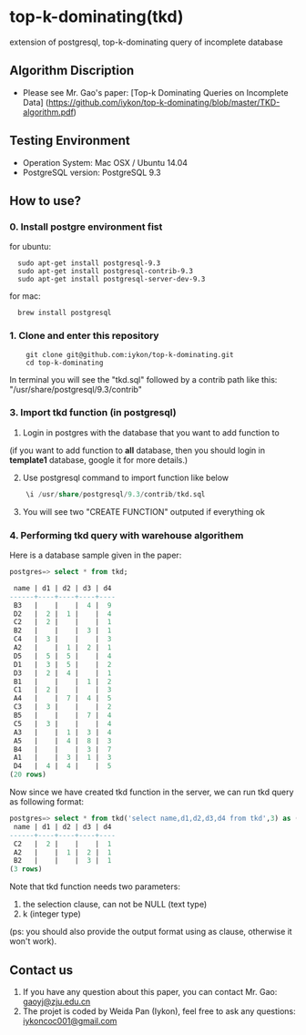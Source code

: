 # top-k-dominating(tkd)
extension of postgresql, top-k-dominating query of incomplete database

## Algorithm Discription
* Please see Mr. Gao's paper: [Top-k Dominating Queries on Incomplete Data] (https://github.com/iykon/top-k-dominating/blob/master/TKD-algorithm.pdf)

## Testing Environment
  * Operation System: Mac OSX / Ubuntu 14.04
  * PostgreSQL version: PostgreSQL 9.3

## How to use?
### 0. Install postgre environment fist

for ubuntu:

~~~terminal
  sudo apt-get install postgresql-9.3
  sudo apt-get install postgresql-contrib-9.3
  sudo apt-get install postgresql-server-dev-9.3
~~~

for mac:

~~~terminal
  brew install postgresql
~~~

### 1. Clone and enter this repository
~~~terminal
    git clone git@github.com:iykon/top-k-dominating.git
    cd top-k-dominating
~~~

In terminal you will see the "tkd.sql" followed by a contrib path like this:
"/usr/share/postgresql/9.3/contrib"

### 3. Import tkd function (in postgresql)

1. Login in postgres with the database that you want to add function to

  (if you want to add function to **all** database, then you should login in **template1** database,
google it for more details.)

2. Use postgresql command to import function like below

~~~sql
    \i /usr/share/postgresql/9.3/contrib/tkd.sql
~~~

3. You will see two "CREATE FUNCTION" outputed if everything ok

### 4. Performing tkd query with warehouse algorithem
Here is a database sample given in the paper:
~~~sql
postgres=> select * from tkd;

 name | d1 | d2 | d3 | d4
------+----+----+----+----
 B3   |    |    |  4 |  9
 D2   |  2 |  1 |    |  4
 C2   |  2 |    |    |  1
 B2   |    |    |  3 |  1
 C4   |  3 |    |    |  3
 A2   |    |  1 |  2 |  1
 D5   |  5 |  5 |    |  4
 D1   |  3 |  5 |    |  2
 D3   |  2 |  4 |    |  1
 B1   |    |    |  1 |  2
 C1   |  2 |    |    |  3
 A4   |    |  7 |  4 |  5
 C3   |  3 |    |    |  2
 B5   |    |    |  7 |  4
 C5   |  3 |    |    |  4
 A3   |    |  1 |  3 |  4
 A5   |    |  4 |  8 |  3
 B4   |    |    |  3 |  7
 A1   |    |  3 |  1 |  3
 D4   |  4 |  4 |    |  5
(20 rows)
~~~

Now since we have created tkd function in the server, we can run tkd query as following format:
~~~sql
postgres=> select * from tkd('select name,d1,d2,d3,d4 from tkd',3) as (name text,d1 int, d2 int, d3 int, d4 int);
 name | d1 | d2 | d3 | d4
------+----+----+----+----
 C2   |  2 |    |    |  1
 A2   |    |  1 |  2 |  1
 B2   |    |    |  3 |  1
(3 rows)

~~~

Note that tkd function needs two parameters:

1. the selection clause, can not be NULL (text type)
2. k (integer type)

(ps: you should also provide the output format using as clause, otherwise it won't work).

## Contact us
1. If you have any question about this paper, you can contact Mr. Gao: gaoyj@zju.edu.cn
2. The projet is coded by Weida Pan (Iykon), feel free to ask any questions: iykoncoc001@gmail.com

